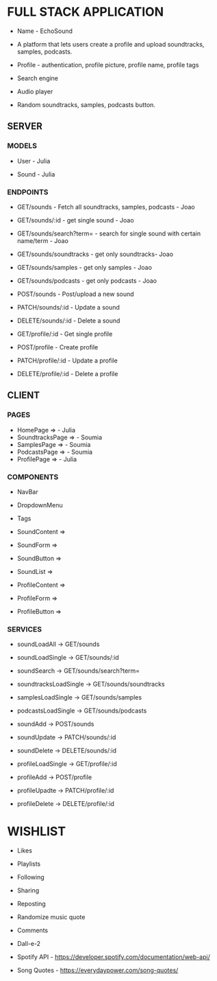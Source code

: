 # FULL STACK APPLICATION

- Name - EchoSound

- A platform that lets users create a profile and upload soundtracks, samples, podcasts.

- Profile - authentication, profile picture, profile name, profile tags
- Search engine
- Audio player
- Random soundtracks, samples, podcasts button.

## SERVER

### MODELS

- User - Julia

- Sound - Julia

### ENDPOINTS

- GET/sounds - Fetch all soundtracks, samples, podcasts - Joao
- GET/sounds/:id - get single sound - Joao
- GET/sounds/search?term= - search for single sound with certain name/term - Joao
- GET/sounds/soundtracks - get only soundtracks- Joao
- GET/sounds/samples - get only samples - Joao
- GET/sounds/podcasts - get only podcasts - Joao
- POST/sounds - Post/upload a new sound
- PATCH/sounds/:id - Update a sound
- DELETE/sounds/:id - Delete a sound

- GET/profile/:id - Get single profile
- POST/profile - Create profile
- PATCH/profile/:id - Update a profile
- DELETE/profile/:id - Delete a profile

## CLIENT

### PAGES

- HomePage => - Julia
- SoundtracksPage => - Soumia
- SamplesPage => - Soumia
- PodcastsPage => - Soumia
- ProfilePage => - Julia

### COMPONENTS

- NavBar
- DropdownMenu
- Tags
- SoundContent =>
- SoundForm =>
- SoundButton =>
- SoundList =>

- ProfileContent =>
- ProfileForm =>
- ProfileButton =>

### SERVICES

- soundLoadAll -> GET/sounds
- soundLoadSingle -> GET/sounds/:id
- soundSearch -> GET/sounds/search?term=
- soundtracksLoadSingle -> GET/sounds/soundtracks
- samplesLoadSingle -> GET/sounds/samples
- podcastsLoadSingle -> GET/sounds/podcasts
- soundAdd -> POST/sounds
- soundUpdate -> PATCH/sounds/:id
- soundDelete -> DELETE/sounds/:id

- profileLoadSingle -> GET/profile/:id
- profileAdd -> POST/profile
- profileUpadte -> PATCH/profile/:id
- profileDelete -> DELETE/profile/:id

# WISHLIST

- Likes
- Playlists
- Following
- Sharing
- Reposting
- Randomize music quote
- Comments
- Dall-e-2

- Spotify API - https://developer.spotify.com/documentation/web-api/
- Song Quotes - https://everydaypower.com/song-quotes/
